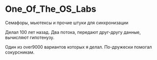 # One_Of_The_OS_Labs
<p>Семафоры, мьютексы и прочие штуки для синхронизации
<p>Делал 100 лет назад. Два потока, передают друг-другу данные, вычисляют гипотенузу.
<p>Один из over9000 вариантов которых я делал. По-дружески помогал сокурсникам.
